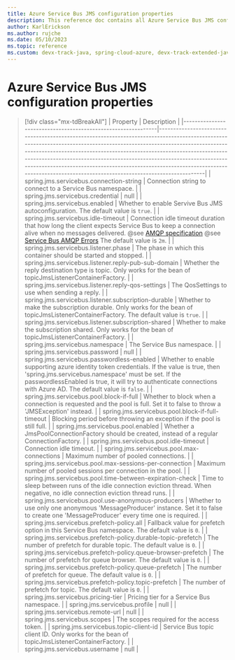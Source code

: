 ```yaml
---
title: Azure Service Bus JMS configuration properties
description: This reference doc contains all Azure Service Bus JMS configuration properties.
author: KarlErickson
ms.author: rujche
ms.date: 05/10/2023
ms.topic: reference
ms.custom: devx-track-java, spring-cloud-azure, devx-track-extended-java
---
```


# Azure Service Bus JMS configuration properties

> [!div class="mx-tdBreakAll"]
> | Property                                                     | Description                                                                                                                                                                                                                                                                                                                                                                                                                                                    |
> |--------------------------------------------------------------|----------------------------------------------------------------------------------------------------------------------------------------------------------------------------------------------------------------------------------------------------------------------------------------------------------------------------------------------------------------------------------------------------------------------------------------------------------------|
> | spring.jms.servicebus.connection-string                      | Connection string to connect to a Service Bus namespace.                                                                                                                                                                                                                                                                                                                                                                                                       |
> | spring.jms.servicebus.credential                             | null                                                                                                                                                                                                                                                                                                                                                                                                                                                           |
> | spring.jms.servicebus.enabled                                | Whether to enable Servive Bus JMS autoconfiguration. The default value is `true`.                                                                                                                                                                                                                                                                                                                                                                              |
> | spring.jms.servicebus.idle-timeout                           | Connection idle timeout duration that how long the client expects Service Bus to keep a connection alive when no messages delivered. @see <a href="http://docs.oasis-open.org/amqp/core/v1.0/os/amqp-core-transport-v1.0-os.html#doc-doc-idle-time-out">AMQP specification</a> @see <a href="/azure/service-bus-messaging/service-bus-amqp-troubleshoot#link-is-not-created">Service Bus AMQP Errors</a> The default value is `2m`. |
> | spring.jms.servicebus.listener.phase                         | The phase in which this container should be started and stopped.                                                                                                                                                                                                                                                                                                                                                                                               |
> | spring.jms.servicebus.listener.reply-pub-sub-domain          | Whether the reply destination type is topic. Only works for the bean of topicJmsListenerContainerFactory.                                                                                                                                                                                                                                                                                                                                                      |
> | spring.jms.servicebus.listener.reply-qos-settings            | The QosSettings to use when sending a reply.                                                                                                                                                                                                                                                                                                                                                                                                                   |
> | spring.jms.servicebus.listener.subscription-durable          | Whether to make the subscription durable. Only works for the bean of topicJmsListenerContainerFactory. The default value is `true`.                                                                                                                                                                                                                                                                                                                            |
> | spring.jms.servicebus.listener.subscription-shared           | Whether to make the subscription shared. Only works for the bean of topicJmsListenerContainerFactory.                                                                                                                                                                                                                                                                                                                                                          |
> | spring.jms.servicebus.namespace                              | The Service Bus namespace.                                                                                                                                                                                                                                                                                                                                                                                                                                     |
> | spring.jms.servicebus.password                               | null                                                                                                                                                                                                                                                                                                                                                                                                                                                           |
> | spring.jms.servicebus.passwordless-enabled                   | Whether to enable supporting azure identity token credentials. If the value is true, then 'spring.jms.servicebus.namespace' must be set. If the passwordlessEnabled is true, it will try to authenticate connections with Azure AD. The default value is `false`.                                                                                                                                                                                              |
> | spring.jms.servicebus.pool.block-if-full                     | Whether to block when a connection is requested and the pool is full. Set it to false to throw a 'JMSException' instead.                                                                                                                                                                                                                                                                                                                                       |
> | spring.jms.servicebus.pool.block-if-full-timeout             | Blocking period before throwing an exception if the pool is still full.                                                                                                                                                                                                                                                                                                                                                                                        |
> | spring.jms.servicebus.pool.enabled                           | Whether a JmsPoolConnectionFactory should be created, instead of a regular ConnectionFactory.                                                                                                                                                                                                                                                                                                                                                                  |
> | spring.jms.servicebus.pool.idle-timeout                      | Connection idle timeout.                                                                                                                                                                                                                                                                                                                                                                                                                                       |
> | spring.jms.servicebus.pool.max-connections                   | Maximum number of pooled connections.                                                                                                                                                                                                                                                                                                                                                                                                                          |
> | spring.jms.servicebus.pool.max-sessions-per-connection       | Maximum number of pooled sessions per connection in the pool.                                                                                                                                                                                                                                                                                                                                                                                                  |
> | spring.jms.servicebus.pool.time-between-expiration-check     | Time to sleep between runs of the idle connection eviction thread. When negative, no idle connection eviction thread runs.                                                                                                                                                                                                                                                                                                                                     |
> | spring.jms.servicebus.pool.use-anonymous-producers           | Whether to use only one anonymous 'MessageProducer' instance. Set it to false to create one 'MessageProducer' every time one is required.                                                                                                                                                                                                                                                                                                                      |
> | spring.jms.servicebus.prefetch-policy.all                    | Fallback value for prefetch option in this Service Bus namespace. The default value is `0`.                                                                                                                                                                                                                                                                                                                                                                    |
> | spring.jms.servicebus.prefetch-policy.durable-topic-prefetch | The number of prefetch for durable topic. The default value is `0`.                                                                                                                                                                                                                                                                                                                                                                                            |
> | spring.jms.servicebus.prefetch-policy.queue-browser-prefetch | The number of prefetch for queue browser. The default value is `0`.                                                                                                                                                                                                                                                                                                                                                                                            |
> | spring.jms.servicebus.prefetch-policy.queue-prefetch         | The number of prefetch for queue. The default value is `0`.                                                                                                                                                                                                                                                                                                                                                                                                    |
> | spring.jms.servicebus.prefetch-policy.topic-prefetch         | The number of prefetch for topic. The default value is `0`.                                                                                                                                                                                                                                                                                                                                                                                                    |
> | spring.jms.servicebus.pricing-tier                           | Pricing tier for a Service Bus namespace.                                                                                                                                                                                                                                                                                                                                                                                                                      |
> | spring.jms.servicebus.profile                                | null                                                                                                                                                                                                                                                                                                                                                                                                                                                           |
> | spring.jms.servicebus.remote-url                             | null                                                                                                                                                                                                                                                                                                                                                                                                                                                           |
> | spring.jms.servicebus.scopes                                 | The scopes required for the access token.                                                                                                                                                                                                                                                                                                                                                                                                                      |
> | spring.jms.servicebus.topic-client-id                        | Service Bus topic client ID. Only works for the bean of topicJmsListenerContainerFactory.                                                                                                                                                                                                                                                                                                                                                                      |
> | spring.jms.servicebus.username                               | null                                                                                                                                                                                                                                                                                                                                                                                                                                                           |
